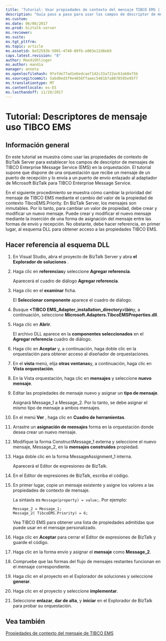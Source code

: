 ```yaml
---
title: 'Tutorial: Usar propiedades de contexto del mensaje TIBCO EMS | Documentos de Microsoft'
description: "Guía paso a paso para usar los campos de descriptor de mensajes de TIBCO Enterprise Message Service en la orquestación de BizTalk Server"
ms.custom: 
ms.date: 06/08/2017
ms.prod: biztalk-server
ms.reviewer: 
ms.suite: 
ms.tgt_pltfrm: 
ms.topic: article
ms.assetid: 6e52593b-5001-4740-89fb-e003e12d8e69
caps.latest.revision: "8"
author: MandiOhlinger
ms.author: mandia
manager: anneta
ms.openlocfilehash: 9fafde77ad1e6edcae71d2c33a722ac63ab8e75b
ms.sourcegitcommit: 5abd0ed3f9e4858ffaaec5481bfa8878595e95f7
ms.translationtype: MT
ms.contentlocale: es-ES
ms.lasthandoff: 11/28/2017
---
```

# <a name="tutorial-use-tibco-ems-message-descriptors"></a>Tutorial: Descriptores de mensaje uso TIBCO EMS

## <a name="overview"></a>Información general
En este tutorial se muestra cómo usar las propiedades de contexto de BizTalk Server para establecer los campos de descriptor de mensajes de TIBCO Enterprise Message Service (EMS) en la orquestación. El tutorial supone que dispone de una orquestación que recibe un mensaje de un puerto de recepción y lo envía a un puerto de envío enlazado al adaptador de Microsoft BizTalk para TIBCO Enterprise Message Service.  
  
 En el siguiente procedimiento se muestra cómo cambiar la prioridad del mensaje de TIBCO EMS mediante el cambio del valor de la propiedad de contexto TibcoEMS.Priority. En BizTalk Server, los mensajes son inmutables. Por lo tanto, para cambiar un valor de propiedad, debe crear y modificar un nuevo mensaje. Puede crear y modificar el nuevo mensaje mediante la inserción de una forma de asignación del mensaje entre las formas de envío y recepción. No obstante, debe hacer referencia, en primer lugar, al esquema DLL para obtener acceso a las propiedades TIBCO EMS.  
  
## <a name="reference-the-schema-dll"></a>Hacer referencia al esquema DLL  
  
1.  En Visual Studio, abra el proyecto de BizTalk Server y abra **el Explorador de soluciones** .  
  
2.  Haga clic en **referencias**y seleccione **Agregar referencia**.  
  
     Aparecerá el cuadro de diálogo **Agregar referencia**.  
  
3.  Haga clic en el **examinar** ficha.  
  
     El **Seleccionar componente** aparece el cuadro de diálogo.  
  
4.  Busque  **\<TIBCO EMS_Adapter_installation_directory\>\bin**y, a continuación, seleccione **Microsoft.Adapters.TibcoEMSProperties.dll**.  
  
5.  Haga clic en **Abrir**.  
  
     El archivo DLL aparece en la **componentes seleccionados** en el **Agregar referencia** cuadro de diálogo.  
  
6.  Haga clic en **Aceptar** y, a continuación, haga doble clic en la orquestación para obtener acceso al diseñador de orquestaciones.  
  
7.  En el **vista** menú, elija **otras ventanas**y, a continuación, haga clic en **Vista orquestación**.  
  
8.  En la Vista orquestación, haga clic en **mensajes** y seleccione **nuevo mensaje**.  
  
9. Editar las propiedades de mensaje nuevo y asignar un **tipo de mensaje**.  
  
     Asignará Message_1 a Message_2. Por lo tanto, se debe asignar el mismo tipo de mensaje a ambos mensajes.  
  
10. En el menú **Ver** , haga clic en **Cuadro de herramientas**.  
  
11. Arrastre un **asignación de mensajes** forma en la orquestación donde desea crear un nuevo mensaje.  
  
12. Modifique la forma ConstructMessage_1 externa y seleccione el nuevo mensaje, Message_2, en la **mensajes construidos** propiedad.  
  
13. Haga doble clic en la forma MessageAssignment_1 interna.  
  
     Aparecerá el Editor de expresiones de BizTalk.  
  
14. En el Editor de expresiones de BizTalk, escriba el código.  
  
15. En primer lugar, copie un mensaje existente y asigne los valores a las propiedades de contexto de mensaje.  
  
     La sintaxis es `Message(property) = value;`. Por ejemplo:  
  
    ```  
    Message_2 = Message_1;  
    Message_2( TibcoEMS.Priority) = 6;  
    ```  
  
     Vea TIBCO EMS para obtener una lista de propiedades admitidas que puede usar en el mensaje personalizado.  
  
16. Haga clic en **Aceptar** para cerrar el Editor de expresiones de BizTalk y guarde el código.  
  
17. Haga clic en la forma envío y asignar el **mensaje** como **Message_2**.  
  
18. Compruebe que las formas del flujo de mensajes restantes funcionan en el mensaje correspondiente.  
  
19. Haga clic en el proyecto en el Explorador de soluciones y seleccione **generar**.  
  
20. Haga clic en el proyecto y seleccione **implementar**.  
  
21. Seleccione **enlazar**, **dar de alta**, y **iniciar** en el Explorador de BizTalk para probar su orquestación.  
  
## <a name="see-also"></a>Vea también  
[Propiedades de contexto del mensaje de TIBCO EMS](../core/message-context-properties-in-biztalk-server.md)